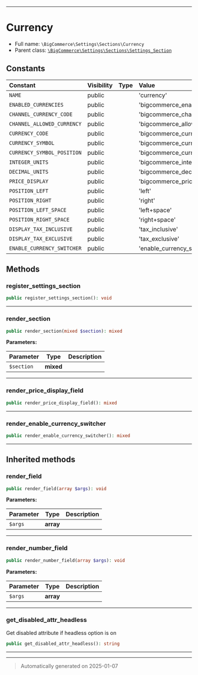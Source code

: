 ***

# Currency





* Full name: `\BigCommerce\Settings\Sections\Currency`
* Parent class: [`\BigCommerce\Settings\Sections\Settings_Section`](./classes/BigCommerce/Settings/Sections/Settings_Section.md)


## Constants

| Constant | Visibility | Type | Value |
|:---------|:-----------|:-----|:------|
|`NAME`|public| |&#039;currency&#039;|
|`ENABLED_CURRENCIES`|public| |&#039;bigcommerce_enabled_currencies&#039;|
|`CHANNEL_CURRENCY_CODE`|public| |&#039;bigcommerce_channel_currency_code&#039;|
|`CHANNEL_ALLOWED_CURRENCY`|public| |&#039;bigcommerce_allowed_channel_currencies&#039;|
|`CURRENCY_CODE`|public| |&#039;bigcommerce_currency_code&#039;|
|`CURRENCY_SYMBOL`|public| |&#039;bigcommerce_currency_symbol&#039;|
|`CURRENCY_SYMBOL_POSITION`|public| |&#039;bigcommerce_currency_symbol_position&#039;|
|`INTEGER_UNITS`|public| |&#039;bigcommerce_integer_units&#039;|
|`DECIMAL_UNITS`|public| |&#039;bigcommerce_decimal_units&#039;|
|`PRICE_DISPLAY`|public| |&#039;bigcommerce_price_display&#039;|
|`POSITION_LEFT`|public| |&#039;left&#039;|
|`POSITION_RIGHT`|public| |&#039;right&#039;|
|`POSITION_LEFT_SPACE`|public| |&#039;left+space&#039;|
|`POSITION_RIGHT_SPACE`|public| |&#039;right+space&#039;|
|`DISPLAY_TAX_INCLUSIVE`|public| |&#039;tax_inclusive&#039;|
|`DISPLAY_TAX_EXCLUSIVE`|public| |&#039;tax_exclusive&#039;|
|`ENABLE_CURRENCY_SWITCHER`|public| |&#039;enable_currency_switcher&#039;|


## Methods


### register_settings_section



```php
public register_settings_section(): void
```












***

### render_section



```php
public render_section(mixed $section): mixed
```








**Parameters:**

| Parameter | Type | Description |
|-----------|------|-------------|
| `$section` | **mixed** |  |





***

### render_price_display_field



```php
public render_price_display_field(): mixed
```












***

### render_enable_currency_switcher



```php
public render_enable_currency_switcher(): mixed
```












***


## Inherited methods


### render_field



```php
public render_field(array $args): void
```








**Parameters:**

| Parameter | Type | Description |
|-----------|------|-------------|
| `$args` | **array** |  |





***

### render_number_field



```php
public render_number_field(array $args): void
```








**Parameters:**

| Parameter | Type | Description |
|-----------|------|-------------|
| `$args` | **array** |  |





***

### get_disabled_attr_headless

Get disabled attribute if headless option is on

```php
public get_disabled_attr_headless(): string
```












***


***
> Automatically generated on 2025-01-07
